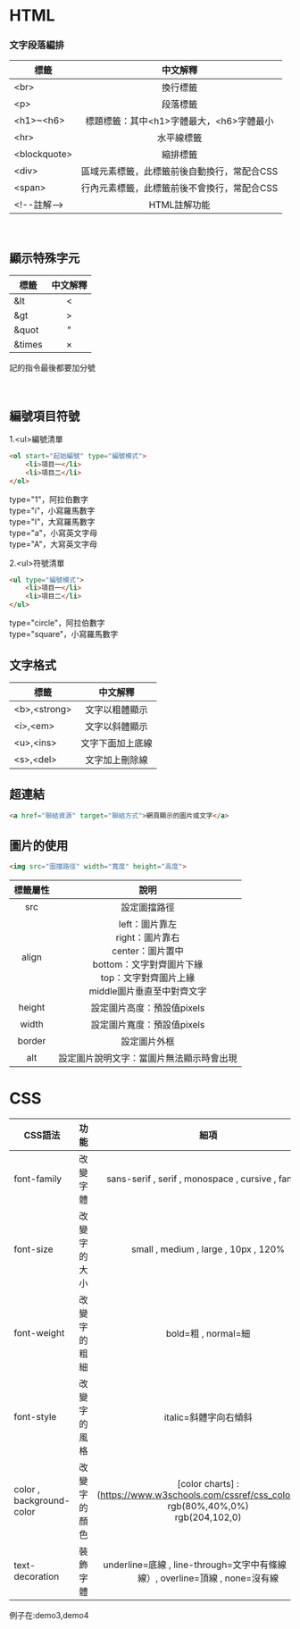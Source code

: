 #   HTML

###  文字段落編排

|標籤        | 中文解釋  |
| ------------- | :-----:|
|&lt;br&gt;|換行標籤|
|&lt;p&gt;|段落標籤|
|&lt;h1&gt;~&lt;h6&gt;|標題標籤：其中&lt;h1&gt;字體最大，&lt;h6&gt;字體最小|
|&lt;hr&gt;|水平線標籤|
|&lt;blockquote&gt;|縮排標籤|
|&lt;div&gt;|區域元素標籤，此標籤前後自動換行，常配合CSS|
|&lt;span&gt;|行內元素標籤，此標籤前後不會換行，常配合CSS|
|&lt;!--註解--&gt;|HTML註解功能|


<br>

## 顯示特殊字元
|標籤| 中文解釋  |
| ------------- | :-----:|
|&lt|&lt;|
|&gt|&gt;|
|&quot|&quot;|
|&times|&times;|
記的指令最後都要加分號

<br>

##  編號項目符號

1.&lt;ul&gt;編號清單
<br>
```HTML
<ol start="起始編號" type="編號模式">
    <li>項目一</li>
    <li>項目二</li>
</ol>
```
type=&quot;1&quot;，阿拉伯數字<br>
type=&quot;i&quot;，小寫羅馬數字<br>
type=&quot;I&quot;，大寫羅馬數字<br>
type=&quot;a&quot;，小寫英文字母<br>
type=&quot;A&quot;，大寫英文字母<br>



2.&lt;ul&gt;符號清單
<br>
```HTML
<ul type="編號模式">
    <li>項目一</li>
    <li>項目二</li>
</ul>
```
type=&quot;circle&quot;，阿拉伯數字<br>
type=&quot;square&quot;，小寫羅馬數字<br>


## 文字格式
|標籤| 中文解釋  |
| ------------- | :-----:|
|&lt;b&gt;,&lt;strong&gt;|文字以粗體顯示|
|&lt;i&gt;,&lt;em&gt;|文字以斜體顯示|
|&lt;u&gt;,&lt;ins&gt;|文字下面加上底線|
|&lt;s&gt;,&lt;del&gt;|文字加上刪除線|

##  超連結
```HTML
<a href="聯結資源" target="聯結方式">網頁顯示的圖片或文字</a>
```


##  圖片的使用
```HTML
<img src="圖擋路徑" width="寬度" height="高度">
```
|標籤屬性|說明|
|:------:|:------:|
|src|設定圖擋路徑|
|align|left：圖片靠左<br>right：圖片靠右<br>center：圖片置中<br>bottom：文字對齊圖片下緣<br>top：文字對齊圖片上緣<br>middle圖片垂直至中對齊文字|
|height|設定圖片高度：預設值pixels|
|width|設定圖片寬度：預設值pixels|
|border|設定圖片外框|
|alt|設定圖片說明文字：當圖片無法顯示時會出現|

# CSS

|CSS語法       | 功能           | 細項  |
| ------------- |:-------------:| :-----:|
|font-family|改變字體|sans-serif , serif , monospace , cursive , fantasy|
|font-size|改變字的大小| small , medium , large , 10px , 120%|
|font-weight|改變字的粗細| bold=粗 , normal=細|
|font-style|改變字的風格|italic=斜體字向右傾斜|
|color , background-color|改變字的顏色|[color charts] : (https://www.w3schools.com/cssref/css_colors.asp) <br> rgb(80%,40%,0%) <br>rgb(204,102,0)|
|text-decoration|裝飾字體|underline=底線 , line-through=文字中有條線（刪除線）, overline=頂線 , none=沒有線 |

例子在:demo3,demo4

